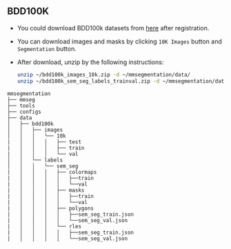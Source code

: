 ## BDD100K

- You could download BDD100k datasets from  [here](https://bdd-data.berkeley.edu/) after  registration.

- You can download images and masks by clicking  `10K Images` button and `Segmentation` button.

- After download, unzip by the following instructions:

  ```bash
  unzip ~/bdd100k_images_10k.zip -d ~/mmsegmentation/data/
  unzip ~/bdd100k_sem_seg_labels_trainval.zip -d ~/mmsegmentation/data/
  ```

```none
mmsegmentation
├── mmseg
├── tools
├── configs
├── data
│   ├── bdd100k
│   │   ├── images
│   │   │   └── 10k
|   │   │   │   ├── test
|   │   │   │   ├── train
|   │   │   │   └── val
│   │   └── labels
│   │   │   └── sem_seg
|   │   │   │   ├── colormaps
|   │   │   │   │   ├──train
|   │   │   │   │   └──val
|   │   │   │   ├── masks
|   │   │   │   │   ├──train
|   │   │   │   │   └──val
|   │   │   │   ├── polygons
|   │   │   │   │   ├──sem_seg_train.json
|   │   │   │   │   └──sem_seg_val.json
|   │   │   │   └── rles
|   │   │   │   │   ├──sem_seg_train.json
|   │   │   │   │   └──sem_seg_val.json
```
